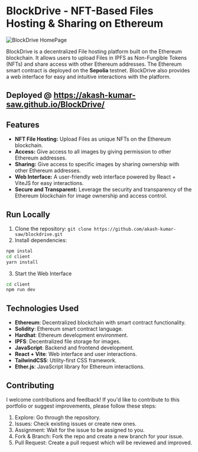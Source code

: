 # BlockDrive - NFT-Based Files Hosting & Sharing on Ethereum

![BlockDrive HomePage](https://akash-kumar-saw.github.io/portfolio/assets/blockdrive.04799f3a.png)

BlockDrive is a decentralized File hosting platform built on the Ethereum blockchain. It allows users to upload Files in IPFS as Non-Fungible Tokens (NFTs) and share access with other Ethereum addresses. The Ethereum smart contract is deployed on the **Sepolia** testnet. BlockDrive also provides a web interface for easy and intuitive interactions with the platform.

## Deployed @ https://akash-kumar-saw.github.io/BlockDrive/

## Features

- **NFT File Hosting:** Upload Files as unique NFTs on the Ethereum blockchain.
- **Access:** Give access to all images by giving permission to other Ethereum addresses.
- **Sharing:** Give access to specific images by sharing ownership with other Ethereum addresses.
- **Web Interface:** A user-friendly web interface powered by React + ViteJS for easy interactions.
- **Secure and Transparent:** Leverage the security and transparency of the Ethereum blockchain for image ownership and access control.

## Run Locally

1. Clone the repository: `git clone https://github.com/akash-kumar-saw/blockdrive.git`
2. Install dependencies: 
```bash
npm instal
cd client
yarn install
```
3. Start the Web Interface
```bash
cd client
npm run dev
```

## Technologies Used
- **Ethereum**: Decentralized blockchain with smart contract functionality.
- **Solidity**: Ethereum smart contract language.
- **Hardhat**: Ethereum development environment.
- **IPFS**: Decentralized file storage for images.
- **JavaScript**: Backend and frontend development.
- **React + Vite**: Web interface and user interactions.
- **TailwindCSS**: Utility-first CSS framework. 
- **Ether.js**: JavaScript library for Ethereum interactions.

## Contributing

I welcome contributions and feedback! If you'd like to contribute to this portfolio or suggest improvements, please follow these steps:

1. Explore: Go through the repository.
2. Issues: Check existing issues or create new ones.
3. Assignment: Wait for the issue to be assigned to you.
4. Fork & Branch: Fork the repo and create a new branch for your issue.
5. Pull Request: Create a pull request which will be reviewed and improved.
